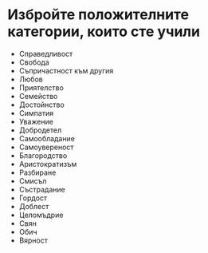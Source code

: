 # Избройте положителните категории, които сте учили
- Справедливост
- Свобода
- Съпричастност към другия
- Любов
- Приятелство
- Семейство
- Достойнство
- Симпатия
- Уважение
- Добродетел
- Самообладание
- Самоувереност
- Благородство
- Аристократизъм
- Разбиране
- Смисъл
- Състрадание
- Гордост
- Доблест
- Целомъдрие
- Свян
- Обич
- Вярност

